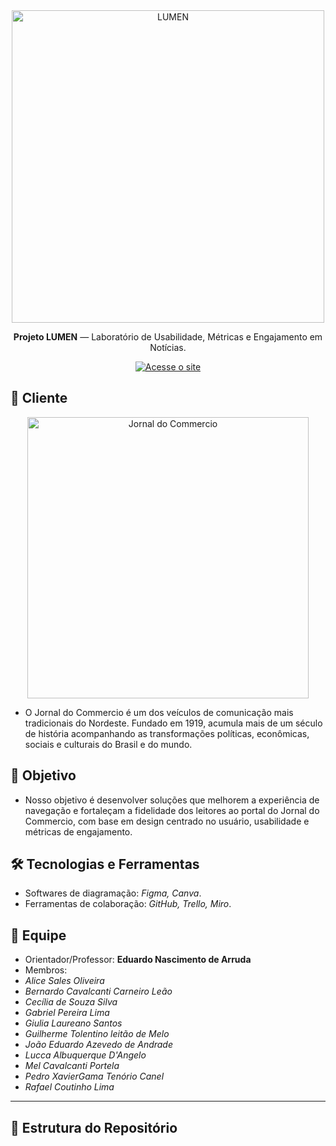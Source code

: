 <div align="center">

  <a href="https://sites.google.com/cesar.school/lumen/home" target="_blank">
    <img src="https://github.com/user-attachments/assets/dd006acb-f669-4065-9296-02432109d28c" alt="LUMEN" width="500">
  </a>

  <p>
    <strong>Projeto LUMEN</strong> — Laboratório de Usabilidade, Métricas e Engajamento em Notícias.
  </p>

  <a href="https://sites.google.com/cesar.school/lumen/home" target="_blank">
    <img src="https://img.shields.io/badge/ACESSE%20O%20SITE-FFD700?style=for-the-badge&logoColor=black" alt="Acesse o site">
  </a>

</div>

## 📰 Cliente  
<div align="center">
  <a href="https://jc.uol.com.br/" target="_blank">
    <img src="https://jc.uol.com.br/img/logo.svg" alt="Jornal do Commercio" width="450">
  </a>
</div>

- O Jornal do Commercio é um dos veículos de comunicação mais tradicionais do Nordeste. Fundado em 1919, acumula mais de um século de história acompanhando as transformações políticas, econômicas, sociais e culturais do Brasil e do mundo.

## 🎯 Objetivo  

- Nosso objetivo é desenvolver soluções que melhorem a experiência de navegação e fortaleçam a fidelidade dos leitores ao portal do Jornal do Commercio, com base em design centrado no usuário, usabilidade e métricas de engajamento.

## 🛠️ Tecnologias e Ferramentas 
- Softwares de diagramação: *Figma, Canva*.  
- Ferramentas de colaboração: *GitHub, Trello, Miro*.  

## 👥 Equipe

- Orientador/Professor: **Eduardo Nascimento de Arruda**  
- Membros:
- *Alice Sales Oliveira*
- *Bernardo Cavalcanti Carneiro Leão*
- *Cecília de Souza Silva*
- *Gabriel Pereira Lima*
- *Giulia Laureano Santos*
- *Guilherme Tolentino leitão de Melo*
- *João Eduardo Azevedo de Andrade*
- *Lucca Albuquerque D'Angelo*
- *Mel Cavalcanti Portela*
- *Pedro XavierGama Tenório Canel*
- *Rafael Coutinho Lima*            
---


## 📂 Estrutura do Repositório  
